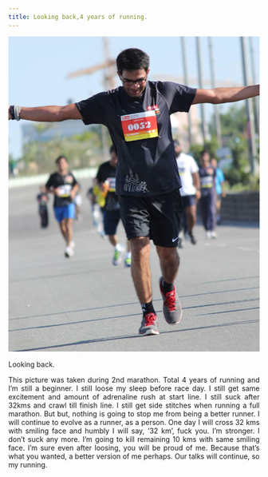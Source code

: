 ```yaml
---
title: Looking back,4 years of running.
---
```

![MarathonPic](/assets/images/Marathon.jpg)  

<div style="text-align: justify">
Looking back.  

This picture was taken during 2nd marathon. Total 4 years of running and I’m still a beginner. I still loose my sleep before race day. I still get same excitement and amount of adrenaline rush at start line. I still suck after 32kms and crawl till finish line. I still get side stitches when running a full marathon. But but, nothing is going to stop me from being a better runner. I will continue to evolve as a runner, as a person. One day I will cross 32 kms with smiling face and humbly I will say, ’32 km’, fuck you. I’m stronger. I don’t suck any more. I’m going to kill remaining 10 kms with same smiling face. I’m sure even after loosing, you will be proud of me. Because that’s what you wanted, a better version of me perhaps. Our talks will continue, so my running.
</div>
